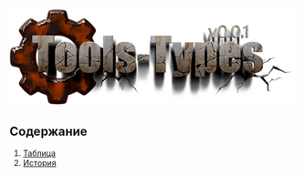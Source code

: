 ﻿[![logo](logo.png)](../README.md "for users")  

Содержание  
----------

1) [Таблица](public/table.md)  
2) [История](history.md)  


